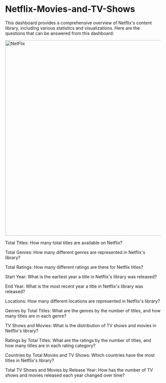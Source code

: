 # Netflix-Movies-and-TV-Shows
This dashboard provides a comprehensive overview of Netflix's content library, including various statistics and visualizations. Here are the questions that can be answered from this dashboard:



<img width="633" alt="NetFlix" src="https://github.com/user-attachments/assets/576e9db2-db1d-47b7-8e98-f6443e221daf" />



Total Titles: How many total titles are available on Netflix?

Total Genres: How many different genres are represented in Netflix's library?

Total Ratings: How many different ratings are there for Netflix titles?

Start Year: What is the earliest year a title in Netflix's library was released?

End Year: What is the most recent year a title in Netflix's library was released?

Locations: How many different locations are represented in Netflix's library?

Genres by Total Titles: What are the genres by the number of titles, and how many titles are in each genre?

TV Shows and Movies: What is the distribution of TV shows and movies in Netflix's library?

Ratings by Total Titles: What are the ratings by the number of titles, and how many titles are in each rating category?

Countries by Total Movies and TV Shows: Which countries have the most titles in Netflix's library?

Total TV Shows and Movies by Release Year: How has the number of TV shows and movies released each year changed over time?
